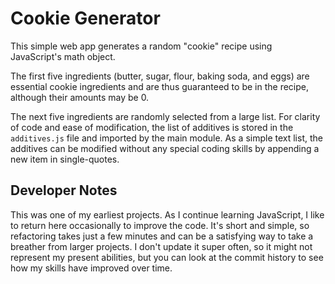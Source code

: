 # Cookie Generator

This simple web app generates a random "cookie" recipe using JavaScript's math object.

The first five ingredients (butter, sugar, flour, baking soda, and eggs) are essential cookie ingredients and are thus guaranteed to be in the recipe, although their amounts may be 0.

The next five ingredients are randomly selected from a large list. For clarity of code and ease of modification, the list of additives is stored in the `additives.js` file and imported by the main module. As a simple text list, the additives can be modified without any special coding skills by appending a new item in single-quotes.

## Developer Notes

This was one of my earliest projects. As I continue learning JavaScript, I like to return here occasionally to improve the code. It's short and simple, so refactoring takes just a few minutes and can be a satisfying way to take a breather from larger projects. I don't update it super often, so it might not represent my present abilities, but you can look at the commit history to see how my skills have improved over time.
